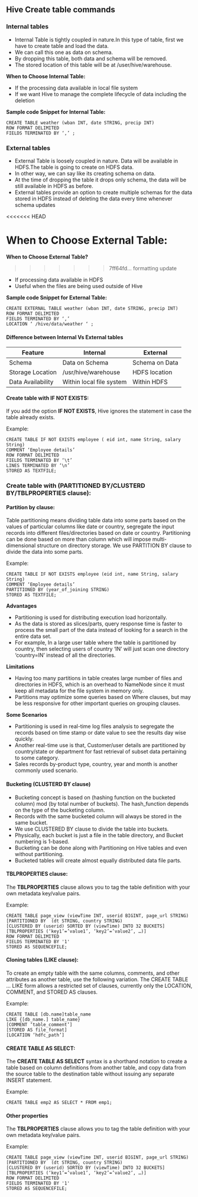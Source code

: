 ## Hive Create table commands

### Internal tables

- Internal Table is tightly coupled in nature.In this type of table, first we have to create table and load the data.
- We can call this one as data on schema.
- By dropping this table, both data and schema will be removed.
- The stored location of this table will be at /user/hive/warehouse.

**When to Choose Internal Table:**

- If the processing data available in local file system
- If we want Hive to manage the complete lifecycle of data including the deletion

**Sample code Snippet for Internal Table:**

    CREATE TABLE weather (wban INT, date STRING, precip INT) 
    ROW FORMAT DELIMITED 
    FIELDS TERMINATED BY ‘,’ ;

### External tables

- External Table is loosely coupled in nature. Data will be available in HDFS.The table is going to create on HDFS data.
- In other way, we can say like its creating schema on data.
- At the time of dropping the table it drops only schema, the data will be still available in HDFS as before.
- External tables provide an option to create multiple schemas for the data stored in HDFS instead of deleting the data every time whenever schema updates

<<<<<<< HEAD

**When to Choose External Table:**
=======
**When to Choose External Table?**
>>>>>>> 7ff64fd... formatting update

- If processing data available in HDFS
- Useful when the files are being used outside of Hive

**Sample code Snippet for External Table:**

    CREATE EXTERNAL TABLE weather (wban INT, date STRING, precip INT) 
    ROW FORMAT DELIMITED 
    FIELDS TERMINATED BY ‘,’ 
    LOCATION ‘ /hive/data/weather ‘ ;

#### Difference between Internal Vs External tables

|Feature|Internal|External|
|-|-|-|
|Schema|Data on Schema|Schema on Data|
|Storage Location|/usr/hive/warehouse|HDFS location|
|Data Availability|Within local file system|Within HDFS|

#### Create table with IF NOT EXISTS: 

If you add the option **IF NOT EXISTS**, Hive ignores the statement in case the table already exists.

Example:

    CREATE TABLE IF NOT EXISTS employee ( eid int, name String, salary String)
    COMMENT ‘Employee details’
    ROW FORMAT DELIMITED
    FIELDS TERMINATED BY ‘\t’
    LINES TERMINATED BY ‘\n’
    STORED AS TEXTFILE;

### Create table with (PARTITIONED BY/CLUSTERD BY/TBLPROPERTIES clause):

#### Partition by clause:

Table partitioning means dividing table data into some parts based on the values of particular columns like date or country, segregate the input records into different files/directories based on date or country.
Partitioning can be done based on more than column which will impose multi-dimensional structure on directory storage.
We use PARTITION BY clause to divide the data into some parts.

Example:

    CREATE TABLE IF NOT EXISTS employee (eid int, name String, salary String)
    COMMENT ‘Employee details’
    PARTITIONED BY (year_of_joining STRING)
    STORED AS TEXTFILE;

__Advantages__

- Partitioning is used for distributing execution load horizontally.
- As the data is stored as slices/parts, query response time is faster to process the small part of the data instead of looking for a search in the entire data set.
- For example, In a large user table where the table is partitioned by country, then selecting users of country ‘IN’ will just scan one directory ‘country=IN’ instead of all the directories.

**Limitations**

- Having too many partitions in table creates large number of files and directories in HDFS, which is an overhead to NameNode since it must keep all metadata for the file system in memory only.
- Partitions may optimize some queries based on Where clauses, but may be less responsive for other important queries on grouping clauses.

**Some Scenarios**

- Partitioning is used in real-time log files analysis to segregate the records based on time stamp or date value to see the results day wise quickly.
- Another real-time use is that, Customer/user details are partitioned by country/state or department for fast retrieval of subset data pertaining to some category.
- Sales records by-product type, country, year and month is another commonly used scenario.

#### Bucketing (CLUSTERD BY clause)

- Bucketing concept is based on (hashing function on the bucketed column) mod (by total number of buckets). The hash_function depends on the type of the bucketing column.
- Records with the same bucketed column will always be stored in the same bucket.
- We use CLUSTERED BY clause to divide the table into buckets.
- Physically, each bucket is just a file in the table directory, and Bucket numbering is 1-based.
- Bucketing can be done along with Partitioning on Hive tables and even without partitioning.
- Bucketed tables will create almost equally distributed data file parts.

#### TBLPROPERTIES clause:

The **TBLPROPERTIES** clause allows you to tag the table definition with your own metadata key/value pairs.

Example:

    CREATE TABLE page_view (viewTime INT, userid BIGINT, page_url STRING)
    [PARTITIONED BY  (dt STRING, country STRING)
    [CLUSTERED BY (userid) SORTED BY (viewTime) INTO 32 BUCKETS]
    [TBLPROPERTIES (‘key1’=’value1’, ‘key2’=’value2’, …)]
    ROW FORMAT DELIMITED
    FIELDS TERMINATED BY '1'
    STORED AS SEQUENCEFILE;

#### Cloning tables (LIKE clause):

To create an empty table with the same columns, comments, and other attributes as another table, use the following variation.
 The CREATE TABLE ... LIKE form allows a restricted set of clauses, currently only the LOCATION, COMMENT, and STORED AS clauses.

Example:

    CREATE TABLE [db.name]table_name
    LIKE {[db_name.] table_name}
    [COMMENT ‘table_comment’]
    [STORED AS file_format]
    [LOCATION ‘hdfc_path’]

#### CREATE TABLE AS SELECT:

The **CREATE TABLE AS SELECT** syntax is a shorthand notation to create a table based on column definitions from another table,
 and copy data from the source table to the destination table without issuing any separate INSERT statement.

Example:

    CREATE TABLE emp2 AS SELECT * FROM emp1;

#### Other properties

The **TBLPROPERTIES** clause allows you to tag the table definition with your own metadata key/value pairs.

Example:

    CREATE TABLE page_view (viewTime INT, userid BIGINT, page_url STRING)
    [PARTITIONED BY  (dt STRING, country STRING)
    [CLUSTERED BY (userid) SORTED BY (viewTime) INTO 32 BUCKETS]
    [TBLPROPERTIES (‘key1’=’value1’, ‘key2’=’value2’, …)]
    ROW FORMAT DELIMITED
    FIELDS TERMINATED BY '1'
    STORED AS SEQUENCEFILE;

